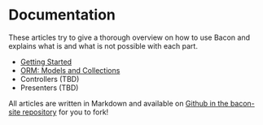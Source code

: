 # Documentation

These articles try to give a thorough overview on how to use Bacon and explains what is and what is not possible with each part.

* [Getting Started](/articles/getting-started)
* [ORM: Models and Collections](/articles/orm)
* Controllers (TBD)
* Presenters (TBD)

All articles are written in Markdown and available on [Github in the bacon-site repository](https://github.com/Brainsware/bacon-site/tree/master/Views/Articles) for you to fork!
